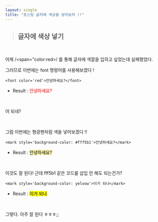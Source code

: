 ```yaml
---
layout: single
title: "포스팅 글자에 색상을 넣어보자 !!"
---
```


> ## 글자에 색상 넣기

<br>

어제 /<span="color:red>/ 를 통해 글자에 색깔을 입히고 싶었는데 실패했었다.

그러므로 이번에는 font 명령어를 사용해보겠다 !

    <font color='red'>안녕하세요?</font>

- Result : <font color='red'>안녕하세요?</font>

<br>

어 되네?


<br>


그럼 이번에는 형광펜처럼 색을 넣어보겠다 !!

    <mark style='background-color: #fff5b1'>안녕하세요?</mark>

- Result : <mark style='background-color: #fff5b1'>안녕하세요?</mark>


<br>

이것도 잘 된다! 근데 fff5b1 같은 코드를 삽입 안 해도 되는건가?

    <mark style='background-color: yeloow'>이거 되나</mark>

- Result : <mark style='background-color: yeloow'>이거 되나</mark>

<br>

그렇다. 아주 잘 된다 ㅎㅎㅎ;;